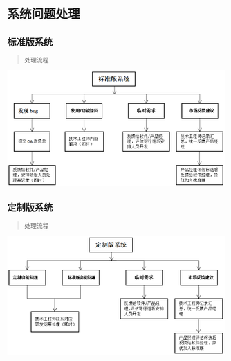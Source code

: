 # 系统问题处理

## 标准版系统

>处理流程

![logo](docsify_medial/bzbug.png)

## 定制版系统

>处理流程

![logo](docsify_medial/dzbug.png)
